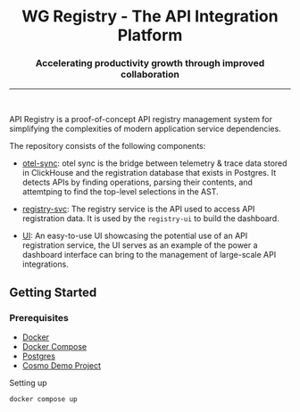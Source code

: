 <div align="center">
<h1>WG Registry - The API Integration Platform</h1>
<h3>Accelerating productivity growth through improved collaboration</h3>
<hr />
</div>
<br/>

API Registry is a proof-of-concept API registry management system for simplifying the complexities of modern application service dependencies.
<p/>
The repository consists of the following components:

- [otel-sync](./otel-sync): otel sync is the bridge between telemetry & trace data stored in ClickHouse and the registration database that exists in Postgres. It detects APIs by finding operations, parsing their contents, and attemtping to find the top-level selections in the AST.

- [registry-svc](./registry-svc): The registry service is the API used to access API registration data. It is used by the `registry-ui` to build the dashboard.

- [UI](./registry-ui): An easy-to-use UI showcasing the potential use of an API registration service, the UI serves as an example of the power a dashboard interface can bring to the management of large-scale API integrations.

## Getting Started

### Prerequisites

- [Docker](https://docs.docker.com/get-docker/)
- [Docker Compose](https://docs.docker.com/compose/install/)
- [Postgres](https://www.postgresql.org/)
- [Cosmo Demo Project](https://github.com/wundergraph/cosmo/)

Setting up 

```shell
docker compose up
```

